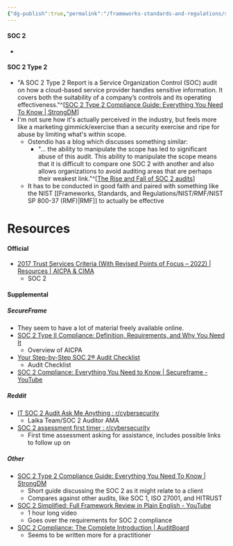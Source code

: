 ```yaml
---
{"dg-publish":true,"permalink":"/frameworks-standards-and-regulations/soc/soc-2/"}
---
```


#### SOC 2
- 

#### SOC 2 Type 2
- "A SOC 2 Type 2 Report is a Service Organization Control (SOC) audit on how a cloud-based service provider handles sensitive information. It covers both the suitability of a company’s controls and its operating effectiveness."^[[SOC 2 Type 2 Compliance Guide: Everything You Need To Know | StrongDM](https://www.strongdm.com/blog/what-is-soc-2-type-2)]
- I'm not sure how it's actually perceived in the industry, but feels more like a marketing gimmick/exercise than a security exercise and ripe for abuse by limiting what's within scope.
	- Ostendio has a blog which discusses something similar:
		- "... the ability to manipulate the scope has led to significant abuse of this audit. This ability to manipulate the scope means that it is difficult to compare one SOC 2 with another and also allows organizations to avoid auditing areas that are perhaps their weakest link."^[[The Rise and Fall of SOC 2 audits](https://www.ostendio.com/blog/the-rise-and-fall-of-soc2-audits)]
	- It has to be conducted in good faith and paired with something like the NIST [[Frameworks, Standards, and Regulations/NIST/RMF/NIST SP 800-37 (RMF)\|RMF]] to actually be effective



# Resources
#### Official
- [2017 Trust Services Criteria (With Revised Points of Focus – 2022) | Resources | AICPA & CIMA](https://www.aicpa-cima.com/resources/download/2017-trust-services-criteria-with-revised-points-of-focus-2022)
	- SOC 2 

#### Supplemental
##### SecureFrame
- They seem to have a lot of material freely available online.
- [SOC 2 Type II Compliance: Definition, Requirements, and Why You Need It](https://secureframe.com/blog/soc-2-type-ii)
	- Overview of AICPA
 - [Your Step-by-Step SOC 2® Audit Checklist](https://secureframe.com/blog/soc-2-audit-checklist)
	 - Audit Checklist
- [SOC 2 Compliance: Everything You Need to Know | Secureframe - YouTube](https://www.youtube.com/watch?v=mpxaZIUSOmc)
##### Reddit
- [IT SOC 2 Audit Ask Me Anything : r/cybersecurity](https://www.reddit.com/r/cybersecurity/comments/112z9qq/it_soc_2_audit_ask_me_anything/)
	- Laika Team/SOC 2 Auditor AMA
- [SOC 2 assessment first timer : r/cybersecurity](https://www.reddit.com/r/cybersecurity/comments/xbamb9/soc_2_assessment_first_timer/)
	- First time assessment asking for assistance, includes possible links to follow up on
##### Other
- [SOC 2 Type 2 Compliance Guide: Everything You Need To Know | StrongDM](https://www.strongdm.com/blog/what-is-soc-2-type-2)
	- Short guide discussing the SOC 2 as it might relate to a client
	- Compares against other audits, like SOC 1, ISO 27001, and HITRUST
- [SOC 2 Simplified: Full Framework Review in Plain English - YouTube](https://www.youtube.com/watch?v=2rAz9VohEdE)
	- 1 hour long video
	- Goes over the requirements for SOC 2 compliance
- [SOC 2 Compliance: The Complete Introduction | AuditBoard](https://www.auditboard.com/blog/soc-2-framework-guide-the-complete-introduction/)
	- Seems to be written more for a practitioner